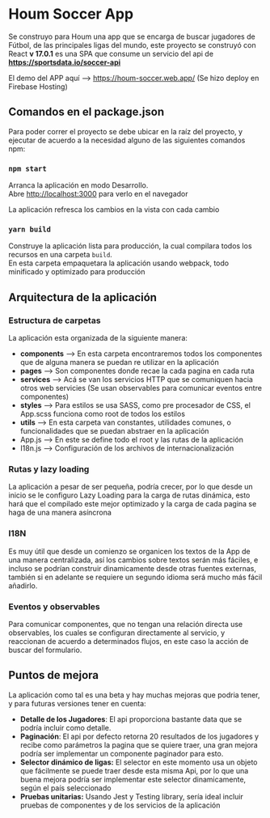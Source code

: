 
# Houm Soccer App

Se construyo para Houm una app que se encarga de buscar jugadores de Fútbol, de las principales ligas del mundo, este proyecto se construyó con React **v 17.0.1** es una SPA que consume un servicio del api de **https://sportsdata.io/soccer-api**

El demo del APP aquí --> https://houm-soccer.web.app/ (Se hizo deploy en Firebase Hosting)

## Comandos en el package.json

Para poder correr el proyecto se debe ubicar en la raíz del proyecto, y ejecutar de acuerdo a la necesidad alguno de las siguientes comandos npm:

### `npm start`

Arranca la aplicación en modo Desarrollo.\
Abre [http://localhost:3000](http://localhost:3000) para verlo en el navegador

La aplicación refresca los cambios en la vista con cada cambio

### `yarn build`

Construye la aplicación lista para producción, la cual compilara todos los recursos en una carpeta `build`.\
En esta carpeta empaquetara la aplicación usando webpack, todo minificado y optimizado para producción


## Arquitectura de la aplicación

### Estructura de carpetas
La aplicación esta organizada de la siguiente manera:

 - **components** --> En esta carpeta encontraremos todos los componentes que de alguna manera se puedan re utilizar en la aplicación
 - **pages** --> Son componentes donde recae la cada pagina en cada ruta
 - **services** --> Acá se van los servicios HTTP que se comuniquen hacia otros web servicies (Se usan observables para comunicar eventos entre componentes)
 - **styles** --> Para estilos se usa SASS, como pre procesador de CSS, el App.scss funciona como root de todos los estilos
 - **utils** --> En esta carpeta van constantes, utilidades comunes, o funcionalidades que se puedan abstraer en la aplicación
 - App.js --> En este se define todo el root y las rutas de la aplicación
 - I18n.js --> Configuración de los archivos de internacionalización
 

### Rutas y lazy loading

La aplicación a pesar de ser pequeña, podría crecer, por lo que desde un inicio se le configuro Lazy Loading para la carga de rutas dinámica, esto hará que el compilado este mejor optimizado y la carga de cada pagina se haga de una manera asíncrona 

### I18N
Es muy útil que desde un comienzo se organicen los textos de la App de una manera centralizada, así los cambios sobre textos serán más fáciles, e incluso se podrían construir dinamicamente desde otras fuentes externas, también si en adelante se requiere un segundo idioma será mucho más fácil añadirlo.

### Eventos y observables
Para comunicar componentes, que no tengan una relación directa use observables, los cuales se configuran directamente al servicio, y reaccionan de acuerdo a determinados flujos, en este caso la acción de buscar del formulario.


## Puntos de mejora

La aplicación como tal es una beta y hay muchas mejoras que podria tener, y para futuras versiones tener en cuenta:

 - **Detalle de los Jugadores**: El api proporciona bastante data que se podría incluir como detalle.
 - **Paginación**: El api por defecto retorna 20 resultados de los jugadores y recibe como parámetros la pagina que se quiere traer, una gran mejora podría ser implementar un componente paginador para esto.
 - **Selector dinámico de ligas:** El selector en este momento usa un objeto que fácilmente se puede traer desde esta misma Api, por lo que una buena mejora podría ser implementar este selector dinamicamente, según el país seleccionado
 - **Pruebas unitarias:** Usando Jest y Testing library, sería ideal incluir pruebas de componentes y de los servicios de la aplicación
